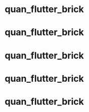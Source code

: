 # quan_flutter_brick
# quan_flutter_brick
# quan_flutter_brick
# quan_flutter_brick
# quan_flutter_brick
